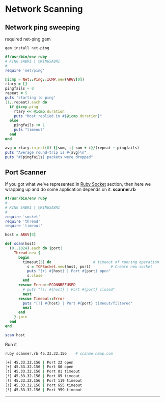 # Network Scanning

## Network ping sweeping
required net-ping gem
```
gem install net-ping
```


```ruby
#!/usr/bin/env ruby
# KING SABRI | @KINGSABRI
#
require 'net/ping'

@icmp = Net::Ping::ICMP.new(ARGV[0])
rtary = []
pingfails = 0
repeat = 5
puts 'starting to ping'
(1..repeat).each do
  if @icmp.ping
    rtary << @icmp.duration
    puts "host replied in #{@icmp.duration}"
  else
    pingfails += 1
    puts "timeout"
  end
end

avg = rtary.inject(0) {|sum, i| sum + i}/(repeat - pingfails)
puts "Average round-trip is #{avg}\n"
puts "#{pingfails} packets were dropped"
```

## Port Scanner
If you got what we've represented in [Ruby Socket](module_0x3__network_kung_fu/ruby_socket.md) section, then here we wrapping up and do some application depends on it.
**scanner.rb**
```ruby
#!/usr/bin/env ruby
#
# KING SABRI | @KINGSABRI
#
require 'socket'
require 'thread'
require 'timeout'

host = ARGV[0]

def scan(host)
  (0..1024).each do |port|
    Thread.new {
      begin
    	timeout(3) do					# timeout of running operation
          s = TCPSocket.new(host, port)			# Create new socket
          puts "[+] #{host} | Port #{port} open"
          s.close
    	end
      rescue Errno::ECONNREFUSED
        # puts "[!] #{host} | Port #{port} closed"
        next
      rescue Timeout::Error
    	puts "[!] #{host} | Port #{port} timeout/filtered"
    	next
      end
    }.join
  end
end

scan host

```
Run it
```bash
ruby scanner.rb 45.33.32.156    # scanme.nmap.com

[+] 45.33.32.156 | Port 22 open
[+] 45.33.32.156 | Port 80 open
[!] 45.33.32.156 | Port 81 timeout
[!] 45.33.32.156 | Port 85 timeout
[!] 45.33.32.156 | Port 119 timeout
[!] 45.33.32.156 | Port 655 timeout
[!] 45.33.32.156 | Port 959 timeout
```







---
